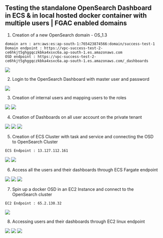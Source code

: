 ## Testing the standalone OpenSearch Dashboard in ECS & in local hosted docker container with multiple users | FGAC enabled domains

1. Creation of a new OpenSearch domain - OS_1.3
```
domain arn : arn:aws:es:ap-south-1:765423874566:domain/success-test-1
Domain endpoint : https://vpc-success-test-2-ce6hkjt5ghggqczkbka4xsxc6a.ap-south-1.es.amazonaws.com
OSD endpoint : https://vpc-success-test-2-ce6hkjt5ghggqczkbka4xsxc6a.ap-south-1.es.amazonaws.com/_dashboards
```
![](https://gitlab.aws.dev/mkbn/standalone-osd-to-the-rescue/-/raw/main/READMEIMG/1.png)

2. Login to the OpenSearch Dashboard with master user and password

![](https://gitlab.aws.dev/mkbn/standalone-osd-to-the-rescue/-/raw/306f672b83b192c0356b4440ca4aadda09ec9f60/READMEIMG/2.png)

3. Creation of internal users and mapping users to the roles

![](https://gitlab.aws.dev/mkbn/standalone-osd-to-the-rescue/-/raw/306f672b83b192c0356b4440ca4aadda09ec9f60/READMEIMG/3.png)
![](https://gitlab.aws.dev/mkbn/standalone-osd-to-the-rescue/-/raw/306f672b83b192c0356b4440ca4aadda09ec9f60/READMEIMG/4.png)

4. Creation of Dashboards on all user account on the private tenant

![](https://gitlab.aws.dev/mkbn/standalone-osd-to-the-rescue/-/raw/306f672b83b192c0356b4440ca4aadda09ec9f60/READMEIMG/5.png)
![](https://gitlab.aws.dev/mkbn/standalone-osd-to-the-rescue/-/raw/306f672b83b192c0356b4440ca4aadda09ec9f60/READMEIMG/6.png)
![](https://gitlab.aws.dev/mkbn/standalone-osd-to-the-rescue/-/raw/306f672b83b192c0356b4440ca4aadda09ec9f60/READMEIMG/7.png)

5. Creation of ECS Cluster with task and service and connecting the OSD to OpenSearch Cluster
```
ECS Endpoint : 13.127.112.161
```

![](https://gitlab.aws.dev/mkbn/standalone-osd-to-the-rescue/-/raw/306f672b83b192c0356b4440ca4aadda09ec9f60/READMEIMG/8.png)
![](https://gitlab.aws.dev/mkbn/standalone-osd-to-the-rescue/-/raw/306f672b83b192c0356b4440ca4aadda09ec9f60/READMEIMG/9.png)

6. Access all the users and their dashboards through ECS Fargate endpoint

![](https://gitlab.aws.dev/mkbn/standalone-osd-to-the-rescue/-/raw/306f672b83b192c0356b4440ca4aadda09ec9f60/READMEIMG/10.png)
![](https://gitlab.aws.dev/mkbn/standalone-osd-to-the-rescue/-/raw/306f672b83b192c0356b4440ca4aadda09ec9f60/READMEIMG/11.png)
![](https://gitlab.aws.dev/mkbn/standalone-osd-to-the-rescue/-/raw/306f672b83b192c0356b4440ca4aadda09ec9f60/READMEIMG/12.png)

7. Spin up a docker OSD in an EC2 Instance and connect to the OpenSearch cluster
```
EC2 Endpoint : 65.2.130.32
```

![](https://gitlab.aws.dev/mkbn/standalone-osd-to-the-rescue/-/raw/306f672b83b192c0356b4440ca4aadda09ec9f60/READMEIMG/13.png)

8. Accessing users and their dashboards through EC2 linux endpoint

![](https://gitlab.aws.dev/mkbn/standalone-osd-to-the-rescue/-/raw/306f672b83b192c0356b4440ca4aadda09ec9f60/READMEIMG/14.png)
![](https://gitlab.aws.dev/mkbn/standalone-osd-to-the-rescue/-/raw/306f672b83b192c0356b4440ca4aadda09ec9f60/READMEIMG/15.png)
![](https://gitlab.aws.dev/mkbn/standalone-osd-to-the-rescue/-/raw/306f672b83b192c0356b4440ca4aadda09ec9f60/READMEIMG/16.png)

